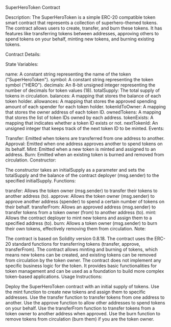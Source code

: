 SuperHeroToken Contract

Description:
The SuperHeroToken is a simple ERC-20 compatible token smart contract that represents a collection of superhero-themed tokens. The contract allows users to create, transfer, and burn these tokens. It has features like transferring tokens between addresses, approving others to spend tokens on your behalf, minting new tokens, and burning existing tokens.

Contract Details:

State Variables:

name: A constant string representing the name of the token ("SuperHeroToken").
symbol: A constant string representing the token symbol ("HERO").
decimals: An 8-bit unsigned integer representing the number of decimals for token values (18).
totalSupply: The total supply of tokens in circulation.
balances: A mapping that stores the balance of each token holder.
allowances: A mapping that stores the approved spending amount of each spender for each token holder.
tokenIdToOwner: A mapping that stores the owner address of each token ID.
ownedTokens: A mapping that stores the list of token IDs owned by each address.
tokenExists: A mapping that indicates whether a token ID exists or not.
nextTokenId: An unsigned integer that keeps track of the next token ID to be minted.
Events:

Transfer: Emitted when tokens are transferred from one address to another.
Approval: Emitted when one address approves another to spend tokens on its behalf.
Mint: Emitted when a new token is minted and assigned to an address.
Burn: Emitted when an existing token is burned and removed from circulation.
Constructor:

The constructor takes an initialSupply as a parameter and sets the totalSupply and the balance of the contract deployer (msg.sender) to the specified initialSupply.
Functions:

transfer: Allows the token owner (msg.sender) to transfer their tokens to another address (to).
approve: Allows the token owner (msg.sender) to approve another address (spender) to spend a certain number of tokens on their behalf.
transferFrom: Allows an approved address (msg.sender) to transfer tokens from a token owner (from) to another address (to).
mint: Allows the contract deployer to mint new tokens and assign them to a specified address (to).
burn: Allows a token owner (msg.sender) to burn their own tokens, effectively removing them from circulation.
Note:

The contract is based on Solidity version 0.8.18.
The contract uses the ERC-20 standard functions for transferring tokens (transfer, approve, transferFrom).
The contract allows minting and burning of tokens, which means new tokens can be created, and existing tokens can be removed from circulation by the token owner.
The contract does not implement any specific business logic for the token. It provides basic functionalities for token management and can be used as a foundation to build more complex token-based applications.
Usage Instructions:

Deploy the SuperHeroToken contract with an initial supply of tokens.
Use the mint function to create new tokens and assign them to specific addresses.
Use the transfer function to transfer tokens from one address to another.
Use the approve function to allow other addresses to spend tokens on your behalf.
Use the transferFrom function to transfer tokens from a token owner to another address when approved.
Use the burn function to remove tokens from circulation (burn them) if you are the token owner.

